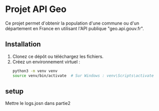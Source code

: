 # Projet API Geo

Ce projet permet d'obtenir la population d'une commune ou d'un département en France en utilisant l'API publique "geo.api.gouv.fr".

## Installation

1. Clonez ce dépôt ou téléchargez les fichiers.
2. Créez un environnement virtuel :
   ```bash
   python3 -m venv venv
   source venv/bin/activate  # Sur Windows : venv\Scripts\activate


## setup

Mettre le logs.josn dans partie2